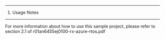 ---------------
1. Usage Notes
---------------
For more information about how to use this sample project, 
please refer to section 2.1 of r01an6455ej0100-rx-azure-rtos.pdf
